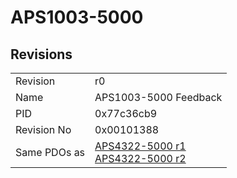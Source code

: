 # APS1003-5000

## Revisions
<table>
<tr>
<td>Revision</td>
<td>r0</td>
</tr>
<tr>
<td>Name</td>
<td>APS1003-5000 Feedback</td>
</tr>
<tr>
<td>PID</td>
<td>0x77c36cb9</td>
</tr>
<tr>
<td>Revision No</td>
<td>0x00101388</td>
</tr>
<tr>
<td>Same PDOs as</td>
<td><a href="APS4322-5000.md">APS4322-5000 r1</a><br/><a href="APS4322-5000.md">APS4322-5000 r2</a></td>
</tr>
</table>
